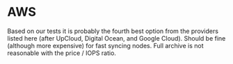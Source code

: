 # AWS

Based on our tests it is probably the fourth best option from the providers listed here \(after UpCloud, Digital Ocean, and Google Cloud\). Should be fine \(although more expensive\) for fast syncing nodes. Full archive is not reasonable with the price / IOPS ratio.

